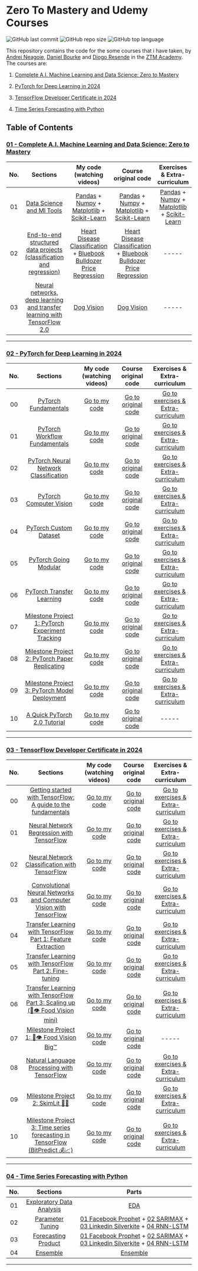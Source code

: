 # Zero To Mastery and Udemy Courses

![GitHub last commit](https://img.shields.io/github/last-commit/Yousefess/PyTorchforDeepLearning)
![GitHub repo size](https://img.shields.io/github/repo-size/Yousefess/PyTorchforDeepLearning)
![GitHub top language](https://img.shields.io/github/languages/top/Yousefess/PyTorchforDeepLearning)

This repository contains the code for the some courses that i have taken, by [Andrei Neagoie](https://github.com/aneagoie), [Daniel Bourke](https://github.com/mrdbourke) and [Diogo Resende](https://www.linkedin.com/in/diogoalvesderesende/) in the [ZTM Academy](https://zerotomastery.io/). The courses are:

1. [Complete A.I. Machine Learning and Data Science: Zero to Mastery](https://zerotomastery.io/courses/machine-learning-and-data-science-bootcamp/)
2. [PyTorch for Deep Learning in 2024](https://zerotomastery.io/courses/learn-pytorch/)
3. [TensorFlow Developer Certificate in 2024](https://zerotomastery.io/courses/learn-tensorflow/)

4. [Time Series Forecasting with Python](https://zerotomastery.io/courses/time-series-forecasting/)

## Table of Contents

### [01 - Complete A.I. Machine Learning and Data Science: Zero to Mastery](https://github.com/Yousefess/ZTM-Udemy-Courses/tree/main/01%20Complete%20A.I.%20Machine%20Learning%20and%20Data%20Science%20-%20Zero%20to%20Mastery)

| No. | Sections | My code (watching videos) | Course original code | Exercises & Extra-curriculum |
| :---: | :--------: | :-------: | :-------------: | :---------: |
| 01 | [Data Science and Ml Tools](https://github.com/Yousefess/ZTM-Udemy-Courses/tree/main/01%20Complete%20A.I.%20Machine%20Learning%20and%20Data%20Science%20-%20Zero%20to%20Mastery/01%20data%20science%20and%20ml%20tools) | [Pandas](https://github.com/Yousefess/ZTM-Udemy-Courses/blob/main/01%20Complete%20A.I.%20Machine%20Learning%20and%20Data%20Science%20-%20Zero%20to%20Mastery/01%20data%20science%20and%20ml%20tools/01%20Pandas/introduction-to-pandas.ipynb) + [Numpy](https://github.com/Yousefess/ZTM-Udemy-Courses/blob/main/01%20Complete%20A.I.%20Machine%20Learning%20and%20Data%20Science%20-%20Zero%20to%20Mastery/01%20data%20science%20and%20ml%20tools/02%20Numpy/introduction-to-numpy.ipynb) + [Matplotlib](https://github.com/Yousefess/ZTM-Udemy-Courses/blob/main/01%20Complete%20A.I.%20Machine%20Learning%20and%20Data%20Science%20-%20Zero%20to%20Mastery/01%20data%20science%20and%20ml%20tools/03%20Matplotlib/introduction-to-matplotlib.ipynb) + [Scikit-Learn](https://github.com/Yousefess/ZTM-Udemy-Courses/blob/main/01%20Complete%20A.I.%20Machine%20Learning%20and%20Data%20Science%20-%20Zero%20to%20Mastery/01%20data%20science%20and%20ml%20tools/04%20Scikit-Learn/introduction-to-scikit-learn.ipynb) | [Pandas](https://github.com/Yousefess/ZTM-Udemy-Courses/tree/main/01%20Complete%20A.I.%20Machine%20Learning%20and%20Data%20Science%20-%20Zero%20to%20Mastery/01%20data%20science%20and%20ml%20tools/01%20Pandas/original%20code) + [Numpy](https://github.com/Yousefess/ZTM-Udemy-Courses/tree/main/01%20Complete%20A.I.%20Machine%20Learning%20and%20Data%20Science%20-%20Zero%20to%20Mastery/01%20data%20science%20and%20ml%20tools/02%20Numpy/original%20code) + [Matplotlib](https://github.com/Yousefess/ZTM-Udemy-Courses/tree/main/01%20Complete%20A.I.%20Machine%20Learning%20and%20Data%20Science%20-%20Zero%20to%20Mastery/01%20data%20science%20and%20ml%20tools/03%20Matplotlib/original%20code) + [Scikit-Learn](https://github.com/Yousefess/ZTM-Udemy-Courses/tree/main/01%20Complete%20A.I.%20Machine%20Learning%20and%20Data%20Science%20-%20Zero%20to%20Mastery/01%20data%20science%20and%20ml%20tools/04%20Scikit-Learn/original%20code) | [Pandas](https://github.com/Yousefess/ZTM-Udemy-Courses/tree/main/01%20Complete%20A.I.%20Machine%20Learning%20and%20Data%20Science%20-%20Zero%20to%20Mastery/01%20data%20science%20and%20ml%20tools/01%20Pandas/exercises) + [Numpy](https://github.com/Yousefess/ZTM-Udemy-Courses/tree/main/01%20Complete%20A.I.%20Machine%20Learning%20and%20Data%20Science%20-%20Zero%20to%20Mastery/01%20data%20science%20and%20ml%20tools/02%20Numpy/exercises) + [Matplotlib](https://github.com/Yousefess/ZTM-Udemy-Courses/tree/main/01%20Complete%20A.I.%20Machine%20Learning%20and%20Data%20Science%20-%20Zero%20to%20Mastery/01%20data%20science%20and%20ml%20tools/03%20Matplotlib/exercises) + [Scikit-Learn](https://github.com/Yousefess/ZTM-Udemy-Courses/tree/main/01%20Complete%20A.I.%20Machine%20Learning%20and%20Data%20Science%20-%20Zero%20to%20Mastery/01%20data%20science%20and%20ml%20tools/04%20Scikit-Learn/exercises) |
| 02 | [End-to-end structured data projects (classification and regression)](https://github.com/Yousefess/ZTM-Udemy-Courses/tree/main/01%20Complete%20A.I.%20Machine%20Learning%20and%20Data%20Science%20-%20Zero%20to%20Mastery/02%20structured%20data%20projects) | [Heart Disease Classification](https://github.com/Yousefess/ZTM-Udemy-Courses/tree/main/01%20Complete%20A.I.%20Machine%20Learning%20and%20Data%20Science%20-%20Zero%20to%20Mastery/02%20structured%20data%20projects/01%20heart%20disease) + [Bluebook Bulldozer Price Regression](https://github.com/Yousefess/ZTM-Udemy-Courses/tree/main/01%20Complete%20A.I.%20Machine%20Learning%20and%20Data%20Science%20-%20Zero%20to%20Mastery/02%20structured%20data%20projects/02%20bluebook%20bulldozer%20price) | [Heart Disease Classification](https://github.com/Yousefess/ZTM-Udemy-Courses/tree/main/01%20Complete%20A.I.%20Machine%20Learning%20and%20Data%20Science%20-%20Zero%20to%20Mastery/02%20structured%20data%20projects/01%20heart%20disease/original%20code) + [Bluebook Bulldozer Price Regression](https://github.com/Yousefess/ZTM-Udemy-Courses/tree/main/01%20Complete%20A.I.%20Machine%20Learning%20and%20Data%20Science%20-%20Zero%20to%20Mastery/02%20structured%20data%20projects/02%20bluebook%20bulldozer%20price/original%20code) | ----- |
| 03 | [Neural networks, deep learning and transfer learning with TensorFlow 2.0](https://github.com/Yousefess/ZTM-Udemy-Courses/tree/main/01%20Complete%20A.I.%20Machine%20Learning%20and%20Data%20Science%20-%20Zero%20to%20Mastery/03%20unstructured%20data%20projects) | [Dog Vision](https://github.com/Yousefess/ZTM-Udemy-Courses/blob/main/01%20Complete%20A.I.%20Machine%20Learning%20and%20Data%20Science%20-%20Zero%20to%20Mastery/03%20unstructured%20data%20projects/dog_vision.ipynb) | [Dog Vision](https://github.com/Yousefess/ZTM-Udemy-Courses/tree/main/01%20Complete%20A.I.%20Machine%20Learning%20and%20Data%20Science%20-%20Zero%20to%20Mastery/03%20unstructured%20data%20projects/original%20code) | ----- |

---

### [02 - PyTorch for Deep Learning in 2024](https://github.com/Yousefess/ZTM-Courses/tree/main/02%20PyTorch%20for%20Deep%20Learning%20in%202024)

| No. | Sections | My code (watching videos) | Course original code | Exercises & Extra-curriculum |
| :---: | :--------: | :-------: | :-------------: | :---------: |
| 00 | [PyTorch Fundamentals](https://github.com/Yousefess/PyTorchforDeepLearning/tree/main/02%20PyTorch%20for%20Deep%20Learning%20in%202024/00%20PyTorch%20Fundamentals) | [Go to my code](https://github.com/Yousefess/PyTorchforDeepLearning/blob/main/02%20PyTorch%20for%20Deep%20Learning%20in%202024/00%20PyTorch%20Fundamentals/pytorch_fundamentals.ipynb) | [Go to original code](https://github.com/Yousefess/PyTorchforDeepLearning/tree/main/02%20PyTorch%20for%20Deep%20Learning%20in%202024/00%20PyTorch%20Fundamentals/original%20code) | [Go to exercises & Extra-curriculum](https://github.com/Yousefess/PyTorchforDeepLearning/tree/main/02%20PyTorch%20for%20Deep%20Learning%20in%202024/00%20PyTorch%20Fundamentals/exercises) |
| 01 | [PyTorch Workflow Fundamentals](https://github.com/Yousefess/ZTM-Courses/tree/main/02%20PyTorch%20for%20Deep%20Learning%20in%202024/01%20PyTorch%20Workflow) | [Go to my code](https://github.com/Yousefess/ZTM-Courses/blob/main/02%20PyTorch%20for%20Deep%20Learning%20in%202024/01%20PyTorch%20Workflow/pytorch_workflow.ipynb) | [Go to original code](https://github.com/Yousefess/ZTM-Courses/tree/main/02%20PyTorch%20for%20Deep%20Learning%20in%202024/01%20PyTorch%20Workflow/original%20code) | [Go to exercises & Extra-curriculum](https://github.com/Yousefess/ZTM-Courses/tree/main/02%20PyTorch%20for%20Deep%20Learning%20in%202024/01%20PyTorch%20Workflow/exercises) |
| 02 | [PyTorch Neural Network Classification](https://github.com/Yousefess/ZTM-Courses/tree/main/02%20PyTorch%20for%20Deep%20Learning%20in%202024/02%20PyTorch%20Neural%20Network%20Classification) | [Go to my code](https://github.com/Yousefess/ZTM-Courses/blob/main/02%20PyTorch%20for%20Deep%20Learning%20in%202024/02%20PyTorch%20Neural%20Network%20Classification/pytorch_classification.ipynb) | [Go to original code](https://github.com/Yousefess/ZTM-Courses/tree/main/02%20PyTorch%20for%20Deep%20Learning%20in%202024/02%20PyTorch%20Neural%20Network%20Classification/original%20code) | [Go to exercises & Extra-curriculum](https://github.com/Yousefess/ZTM-Courses/tree/main/02%20PyTorch%20for%20Deep%20Learning%20in%202024/02%20PyTorch%20Neural%20Network%20Classification/exercises) |
| 03 | [PyTorch Computer Vision](https://github.com/Yousefess/ZTM-Courses/tree/main/02%20PyTorch%20for%20Deep%20Learning%20in%202024/03%20PyTorch%20Computer%20Vision) | [Go to my code](https://github.com/Yousefess/ZTM-Courses/blob/main/02%20PyTorch%20for%20Deep%20Learning%20in%202024/03%20PyTorch%20Computer%20Vision/pytorch_computer_vision.ipynb) | [Go to original code](https://github.com/Yousefess/ZTM-Courses/tree/main/02%20PyTorch%20for%20Deep%20Learning%20in%202024/03%20PyTorch%20Computer%20Vision/original%20code) | [Go to exercises & Extra-curriculum](https://github.com/Yousefess/ZTM-Courses/tree/main/02%20PyTorch%20for%20Deep%20Learning%20in%202024/03%20PyTorch%20Computer%20Vision/exercises) |
| 04 | [PyTorch Custom Dataset](https://github.com/Yousefess/ZTM-Courses/tree/main/02%20PyTorch%20for%20Deep%20Learning%20in%202024/04%20PyTorch%20Custom%20Datasets) | [Go to my code](https://github.com/Yousefess/ZTM-Courses/blob/main/02%20PyTorch%20for%20Deep%20Learning%20in%202024/04%20PyTorch%20Custom%20Datasets/pytorch_custom_dataset.ipynb) | [Go to original code](https://github.com/Yousefess/ZTM-Courses/tree/main/02%20PyTorch%20for%20Deep%20Learning%20in%202024/04%20PyTorch%20Custom%20Datasets/original%20code) | [Go to exercises & Extra-curriculum](https://github.com/Yousefess/ZTM-Courses/tree/main/02%20PyTorch%20for%20Deep%20Learning%20in%202024/04%20PyTorch%20Custom%20Datasets/exercises) |
| 05 | [PyTorch Going Modular](https://github.com/Yousefess/ZTM-Courses/tree/main/02%20PyTorch%20for%20Deep%20Learning%20in%202024/05%20PyTorch%20Going%20Modular) | [Go to my code](https://github.com/Yousefess/ZTM-Courses/blob/main/02%20PyTorch%20for%20Deep%20Learning%20in%202024/05%20PyTorch%20Going%20Modular/pytorch_going_modular_cell_mode.ipynb) | [Go to original code](https://github.com/Yousefess/ZTM-Courses/tree/main/02%20PyTorch%20for%20Deep%20Learning%20in%202024/05%20PyTorch%20Going%20Modular/original%20code) | [Go to exercises & Extra-curriculum](https://github.com/Yousefess/ZTM-Courses/tree/main/02%20PyTorch%20for%20Deep%20Learning%20in%202024/05%20PyTorch%20Going%20Modular/exercises) |
| 06 | [PyTorch Transfer Learning](https://github.com/Yousefess/ZTM-Courses/tree/main/02%20PyTorch%20for%20Deep%20Learning%20in%202024/06%20PyTorch%20Transfer%20Learning) | [Go to my code](https://github.com/Yousefess/ZTM-Courses/blob/main/02%20PyTorch%20for%20Deep%20Learning%20in%202024/06%20PyTorch%20Transfer%20Learning/pytorch_transfer_learning.ipynb) | [Go to original code](https://github.com/Yousefess/ZTM-Courses/tree/main/02%20PyTorch%20for%20Deep%20Learning%20in%202024/06%20PyTorch%20Transfer%20Learning/original%20code) | [Go to exercises & Extra-curriculum](https://github.com/Yousefess/ZTM-Courses/tree/main/02%20PyTorch%20for%20Deep%20Learning%20in%202024/06%20PyTorch%20Transfer%20Learning/exercises) |
| 07 | [Milestone Project 1: PyTorch Experiment Tracking](https://github.com/Yousefess/ZTM-Courses/tree/main/02%20PyTorch%20for%20Deep%20Learning%20in%202024/07%20PyTorch%20Experiment%20Tracking) | [Go to my code](https://github.com/Yousefess/ZTM-Courses/blob/main/02%20PyTorch%20for%20Deep%20Learning%20in%202024/07%20PyTorch%20Experiment%20Tracking/pytorch_experiment_tracking.ipynb) | [Go to original code](https://github.com/Yousefess/ZTM-Courses/tree/main/02%20PyTorch%20for%20Deep%20Learning%20in%202024/07%20PyTorch%20Experiment%20Tracking/original%20code) | [Go to exercises & Extra-curriculum](https://github.com/Yousefess/ZTM-Courses/tree/main/02%20PyTorch%20for%20Deep%20Learning%20in%202024/07%20PyTorch%20Experiment%20Tracking/exercises) |
| 08 | [Milestone Project 2: PyTorch Paper Replicating](https://github.com/Yousefess/ZTM-Courses/tree/main/02%20PyTorch%20for%20Deep%20Learning%20in%202024/08%20PyTorch%20Paper%20Replicating) | [Go to my code](https://github.com/Yousefess/ZTM-Courses/blob/main/02%20PyTorch%20for%20Deep%20Learning%20in%202024/08%20PyTorch%20Paper%20Replicating/pytorch_paper_replicating.ipynb) | [Go to original code](https://github.com/Yousefess/ZTM-Courses/tree/main/02%20PyTorch%20for%20Deep%20Learning%20in%202024/08%20PyTorch%20Paper%20Replicating/original%20code) | [Go to exercises & Extra-curriculum](https://github.com/Yousefess/ZTM-Courses/tree/main/02%20PyTorch%20for%20Deep%20Learning%20in%202024/09%20PyTorch%20Model%20Deployment) |
| 09 | [Milestone Project 3: PyTorch Model Deployment](https://github.com/Yousefess/ZTM-Courses/tree/main/02%20PyTorch%20for%20Deep%20Learning%20in%202024/09%20PyTorch%20Model%20Deployment) | [Go to my code](https://github.com/Yousefess/ZTM-Courses/blob/main/02%20PyTorch%20for%20Deep%20Learning%20in%202024/09%20PyTorch%20Model%20Deployment/pytorch_model_deployment.ipynb) | [Go to original code](https://github.com/Yousefess/ZTM-Courses/tree/main/02%20PyTorch%20for%20Deep%20Learning%20in%202024/09%20PyTorch%20Model%20Deployment/original%20code) | [Go to exercises & Extra-curriculum](https://github.com/Yousefess/ZTM-Courses/tree/main/02%20PyTorch%20for%20Deep%20Learning%20in%202024/09%20PyTorch%20Model%20Deployment/exercises) |
| 10 | [A Quick PyTorch 2.0 Tutorial](https://github.com/Yousefess/ZTM-Courses/tree/main/02%20PyTorch%20for%20Deep%20Learning%20in%202024/10%20PyTorch%202%20Intro) | [Go to my code](https://github.com/Yousefess/ZTM-Courses/blob/main/02%20PyTorch%20for%20Deep%20Learning%20in%202024/10%20PyTorch%202%20Intro/pytorch_2_intro.ipynb) | [Go to original code](https://github.com/Yousefess/ZTM-Courses/tree/main/02%20PyTorch%20for%20Deep%20Learning%20in%202024/10%20PyTorch%202%20Intro/original%20code) | ----- |

---

### [03 - TensorFlow Developer Certificate in 2024](https://github.com/Yousefess/ZTM-Udemy-Courses/tree/main/03%20TensorFlow%20Developer%20Certificate%20in%202024)

| No. | Sections | My code (watching videos) | Course original code | Exercises & Extra-curriculum |
| :---: | :--------: | :-------: | :-------------: | :---------: |
| 00 | [Getting started with TensorFlow: A guide to the fundamentals](https://github.com/Yousefess/ZTM-Udemy-Courses/tree/main/03%20TensorFlow%20Developer%20Certificate%20in%202024/00%20TensorFlow%20Fundamentals) | [Go to my code](https://github.com/Yousefess/ZTM-Udemy-Courses/blob/main/03%20TensorFlow%20Developer%20Certificate%20in%202024/00%20TensorFlow%20Fundamentals/00_tensorflow_fundamentals.ipynb) | [Go to original code](https://github.com/Yousefess/ZTM-Udemy-Courses/tree/main/03%20TensorFlow%20Developer%20Certificate%20in%202024/00%20TensorFlow%20Fundamentals/original%20code) | [Go to exercises & Extra-curriculum](https://github.com/Yousefess/ZTM-Udemy-Courses/tree/main/03%20TensorFlow%20Developer%20Certificate%20in%202024/00%20TensorFlow%20Fundamentals/exercises) |
| 01 | [Neural Network Regression with TensorFlow](https://github.com/Yousefess/ZTM-Udemy-Courses/tree/main/03%20TensorFlow%20Developer%20Certificate%20in%202024/01%20Neural%20network%20regression%20with%20TensorFlow) | [Go to my code](https://github.com/Yousefess/ZTM-Udemy-Courses/blob/main/03%20TensorFlow%20Developer%20Certificate%20in%202024/01%20Neural%20network%20regression%20with%20TensorFlow/01_neural_network_regression_in_tensorflow_video.ipynb) | [Go to original code](https://github.com/Yousefess/ZTM-Udemy-Courses/tree/main/03%20TensorFlow%20Developer%20Certificate%20in%202024/01%20Neural%20network%20regression%20with%20TensorFlow/original%20code) | [Go to exercises & Extra-curriculum](https://github.com/Yousefess/ZTM-Udemy-Courses/tree/main/03%20TensorFlow%20Developer%20Certificate%20in%202024/01%20Neural%20network%20regression%20with%20TensorFlow/exercises) |
| 02 | [Neural Network Classification with TensorFlow](https://github.com/Yousefess/ZTM-Udemy-Courses/tree/main/03%20TensorFlow%20Developer%20Certificate%20in%202024/02%20neural%20network%20classification%20in%20tensorflow) | [Go to my code](https://github.com/Yousefess/ZTM-Udemy-Courses/blob/main/03%20TensorFlow%20Developer%20Certificate%20in%202024/02%20neural%20network%20classification%20in%20tensorflow/neural_network_classification_in_tensorflow.ipynb) | [Go to original code](https://github.com/Yousefess/ZTM-Udemy-Courses/tree/main/03%20TensorFlow%20Developer%20Certificate%20in%202024/02%20neural%20network%20classification%20in%20tensorflow/original%20code) | [Go to exercises & Extra-curriculum](https://github.com/Yousefess/ZTM-Udemy-Courses/tree/main/03%20TensorFlow%20Developer%20Certificate%20in%202024/02%20neural%20network%20classification%20in%20tensorflow/exercises) |
| 03 | [Convolutional Neural Networks and Computer Vision with TensorFlow](https://github.com/Yousefess/ZTM-Udemy-Courses/tree/main/03%20TensorFlow%20Developer%20Certificate%20in%202024/03%20convolutional%20neural%20networks%20with%20tensorflow) | [Go to my code](https://github.com/Yousefess/ZTM-Udemy-Courses/blob/main/03%20TensorFlow%20Developer%20Certificate%20in%202024/03%20convolutional%20neural%20networks%20with%20tensorflow/convolutional_neural_networks_with_tensorflow.ipynb) | [Go to original code](https://github.com/Yousefess/ZTM-Udemy-Courses/tree/main/03%20TensorFlow%20Developer%20Certificate%20in%202024/03%20convolutional%20neural%20networks%20with%20tensorflow/original%20code) | [Go to exercises & Extra-curriculum](https://github.com/Yousefess/ZTM-Udemy-Courses/tree/main/03%20TensorFlow%20Developer%20Certificate%20in%202024/03%20convolutional%20neural%20networks%20with%20tensorflow/exercises) |
| 04 | [Transfer Learning with TensorFlow Part 1: Feature Extraction](https://github.com/Yousefess/ZTM-Udemy-Courses/tree/main/03%20TensorFlow%20Developer%20Certificate%20in%202024/04%20transfer%20learning%20in%20tensorflow%20part%201%20feature%20extraction) | [Go to my code](https://github.com/Yousefess/ZTM-Udemy-Courses/blob/main/03%20TensorFlow%20Developer%20Certificate%20in%202024/04%20transfer%20learning%20in%20tensorflow%20part%201%20feature%20extraction/transfer_learning_in_tensorflow_part_1_feature_extraction.ipynb) | [Go to original code](https://github.com/Yousefess/ZTM-Udemy-Courses/blob/main/03%20TensorFlow%20Developer%20Certificate%20in%202024/04%20transfer%20learning%20in%20tensorflow%20part%201%20feature%20extraction/transfer_learning_in_tensorflow_part_1_feature_extraction.ipynb) | [Go to exercises & Extra-curriculum](https://github.com/Yousefess/ZTM-Udemy-Courses/tree/main/03%20TensorFlow%20Developer%20Certificate%20in%202024/04%20transfer%20learning%20in%20tensorflow%20part%201%20feature%20extraction/exercises) |
| 05 | [Transfer Learning with TensorFlow Part 2: Fine-tuning](https://github.com/Yousefess/ZTM-Udemy-Courses/tree/main/03%20TensorFlow%20Developer%20Certificate%20in%202024/05%20transfer%20learning%20in%20tensorflow%20part%202%20fine%20tuning) | [Go to my code](https://github.com/Yousefess/ZTM-Udemy-Courses/blob/main/03%20TensorFlow%20Developer%20Certificate%20in%202024/05%20transfer%20learning%20in%20tensorflow%20part%202%20fine%20tuning/transfer_learning_in_tensorflow_part_2_fine_tuning.ipynb) | [Go to original code](https://github.com/Yousefess/ZTM-Udemy-Courses/tree/main/03%20TensorFlow%20Developer%20Certificate%20in%202024/05%20transfer%20learning%20in%20tensorflow%20part%202%20fine%20tuning/original%20code) | [Go to exercises & Extra-curriculum](https://github.com/Yousefess/ZTM-Udemy-Courses/tree/main/03%20TensorFlow%20Developer%20Certificate%20in%202024/05%20transfer%20learning%20in%20tensorflow%20part%202%20fine%20tuning/exercises) |
| 06 | [Transfer Learning with TensorFlow Part 3: Scaling up (🍔👁 Food Vision mini)](https://github.com/Yousefess/ZTM-Udemy-Courses/tree/main/03%20TensorFlow%20Developer%20Certificate%20in%202024/06%20transfer%20learning%20in%20tensorflow%20part%203%20scaling%20up) | [Go to my code](https://github.com/Yousefess/ZTM-Udemy-Courses/blob/main/03%20TensorFlow%20Developer%20Certificate%20in%202024/06%20transfer%20learning%20in%20tensorflow%20part%203%20scaling%20up/transfer_learning_in_tensorflow_part_3_scaling_up.ipynb) | [Go to original code](https://github.com/Yousefess/ZTM-Udemy-Courses/tree/main/03%20TensorFlow%20Developer%20Certificate%20in%202024/06%20transfer%20learning%20in%20tensorflow%20part%203%20scaling%20up/original%20code) | [Go to exercises & Extra-curriculum](https://github.com/Yousefess/ZTM-Udemy-Courses/tree/main/03%20TensorFlow%20Developer%20Certificate%20in%202024/06%20transfer%20learning%20in%20tensorflow%20part%203%20scaling%20up/exercises) |
| 07 | [Milestone Project 1: 🍔👁 Food Vision Big™](https://github.com/Yousefess/ZTM-Udemy-Courses/tree/main/03%20TensorFlow%20Developer%20Certificate%20in%202024/07%20food%20vision%20milestone%20project%201) | [Go to my code](https://github.com/Yousefess/ZTM-Udemy-Courses/blob/main/03%20TensorFlow%20Developer%20Certificate%20in%202024/07%20food%20vision%20milestone%20project%201/milestone_project_1_food_vision.ipynb) | [Go to original code](https://github.com/Yousefess/ZTM-Udemy-Courses/tree/main/03%20TensorFlow%20Developer%20Certificate%20in%202024/07%20food%20vision%20milestone%20project%201/original%20code) | ----- |
| 08 | [Natural Language Processing with TensorFlow](https://github.com/Yousefess/ZTM-Udemy-Courses/tree/main/03%20TensorFlow%20Developer%20Certificate%20in%202024/08%20introduction%20to%20nlp%20in%20tensorflow) | [Go to my code](https://github.com/Yousefess/ZTM-Udemy-Courses/blob/main/03%20TensorFlow%20Developer%20Certificate%20in%202024/08%20introduction%20to%20nlp%20in%20tensorflow/introduction_to_nlp_in_tensorflow.ipynb) | [Go to original code](https://github.com/Yousefess/ZTM-Udemy-Courses/tree/main/03%20TensorFlow%20Developer%20Certificate%20in%202024/08%20introduction%20to%20nlp%20in%20tensorflow/original%20code) | [Go to exercises & Extra-curriculum](https://github.com/Yousefess/ZTM-Udemy-Courses/tree/main/03%20TensorFlow%20Developer%20Certificate%20in%202024/08%20introduction%20to%20nlp%20in%20tensorflow/exercises) |
| 09 | [Milestone Project 2: SkimLit 📄🔥](https://github.com/Yousefess/ZTM-Udemy-Courses/tree/main/03%20TensorFlow%20Developer%20Certificate%20in%202024/09%20SkimLit%20nlp%20milestone%20project%202) | [Go to my code](https://github.com/Yousefess/ZTM-Udemy-Courses/blob/main/03%20TensorFlow%20Developer%20Certificate%20in%202024/09%20SkimLit%20nlp%20milestone%20project%202/SkimLit_nlp_milestone_project_2.ipynb) | [Go to original code](https://github.com/Yousefess/ZTM-Udemy-Courses/tree/main/03%20TensorFlow%20Developer%20Certificate%20in%202024/09%20SkimLit%20nlp%20milestone%20project%202/original%20code) | [Go to exercises & Extra-curriculum](https://github.com/Yousefess/ZTM-Udemy-Courses/tree/main/03%20TensorFlow%20Developer%20Certificate%20in%202024/09%20SkimLit%20nlp%20milestone%20project%202/exercises) |
| 10 | [Milestone Project 3: Time series forecasting in TensorFlow (BitPredict 💰📈)](https://github.com/Yousefess/ZTM-Udemy-Courses/tree/main/03%20TensorFlow%20Developer%20Certificate%20in%202024/10%20Time%20series%20forecasting%20with%20Tensorflow) | [Go to my code](https://github.com/Yousefess/ZTM-Udemy-Courses/blob/main/03%20TensorFlow%20Developer%20Certificate%20in%202024/10%20Time%20series%20forecasting%20with%20Tensorflow/time_series_forecasting_with_tensorflow.ipynb) | [Go to original code](https://github.com/Yousefess/ZTM-Udemy-Courses/tree/main/03%20TensorFlow%20Developer%20Certificate%20in%202024/10%20Time%20series%20forecasting%20with%20Tensorflow/original%20code) | [Go to exercises & Extra-curriculum](https://github.com/Yousefess/ZTM-Udemy-Courses/tree/main/03%20TensorFlow%20Developer%20Certificate%20in%202024/10%20Time%20series%20forecasting%20with%20Tensorflow/exercises) |

---

### [04 - Time Series Forecasting with Python](https://github.com/Yousefess/ZTM-Courses/tree/main/04%20Time%20Series%20Forecasting%20with%20Python)

| No. | Sections | Parts |
| :---: | :--------: | :-----: |
| 01 | [Exploratory Data Analysis](https://github.com/Yousefess/ZTM-Courses/tree/main/04%20Time%20Series%20Forecasting%20with%20Python/01%20Exploratory%20Data%20Analysis) | [EDA](https://github.com/Yousefess/ZTM-Courses/blob/main/04%20Time%20Series%20Forecasting%20with%20Python/01%20Exploratory%20Data%20Analysis/EDA.ipynb) |
| 02 | [Parameter Tuning](https://github.com/Yousefess/ZTM-Courses/tree/main/04%20Time%20Series%20Forecasting%20with%20Python/02%20Parameter%20Tuning) | [01 Facebook Prophet](https://github.com/Yousefess/ZTM-Courses/tree/main/04%20Time%20Series%20Forecasting%20with%20Python/02%20Parameter%20Tuning/01%20Facebook%20Prophet) + [02 SARIMAX](https://github.com/Yousefess/ZTM-Courses/tree/main/04%20Time%20Series%20Forecasting%20with%20Python/02%20Parameter%20Tuning/02%20SARIMAX) + [03 Linkedin Silverkite](https://github.com/Yousefess/ZTM-Courses/tree/main/04%20Time%20Series%20Forecasting%20with%20Python/02%20Parameter%20Tuning/03%20Linkedin%20Silverkite) + [04 RNN-LSTM](https://github.com/Yousefess/ZTM-Courses/tree/main/04%20Time%20Series%20Forecasting%20with%20Python/03%20Forecasting%20Product/04%20RNN-LSTM)|
| 03 | [Forecasting Product](https://github.com/Yousefess/ZTM-Courses/tree/main/04%20Time%20Series%20Forecasting%20with%20Python/02%20Parameter%20Tuning) | [01 Facebook Prophet](https://github.com/Yousefess/ZTM-Courses/tree/main/04%20Time%20Series%20Forecasting%20with%20Python/02%20Parameter%20Tuning/01%20Facebook%20Prophet) + [02 SARIMAX](https://github.com/Yousefess/ZTM-Courses/tree/main/04%20Time%20Series%20Forecasting%20with%20Python/02%20Parameter%20Tuning/02%20SARIMAX) + [03 Linkedin Silverkite](https://github.com/Yousefess/ZTM-Courses/tree/main/04%20Time%20Series%20Forecasting%20with%20Python/03%20Forecasting%20Product/03%20Linkedin%20Silverkite) + [04 RNN-LSTM](https://github.com/Yousefess/ZTM-Courses/tree/main/04%20Time%20Series%20Forecasting%20with%20Python/02%20Parameter%20Tuning/04%20RNN-LSTM)|
| 04 | [Ensemble](https://github.com/Yousefess/ZTM-Courses/tree/main/04%20Time%20Series%20Forecasting%20with%20Python/04%20Ensemble) | [Ensemble](https://github.com/Yousefess/ZTM-Courses/blob/main/04%20Time%20Series%20Forecasting%20with%20Python/04%20Ensemble/Ensemble.ipynb) |

---
